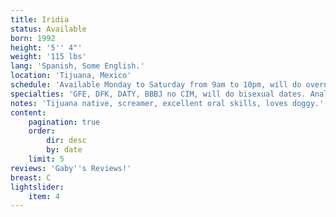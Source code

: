 ```yaml
---
title: Iridia
status: Available
born: 1992
height: '5'' 4"'
weight: '115 lbs'
lang: 'Spanish, Some English.'
location: 'Tijuana, Mexico'
schedule: 'Available Monday to Saturday from 9am to 10pm, will do overnight dates.'
specialties: 'GFE, DFK, DATY, BBBJ no CIM, will do bisexual dates. Anal sex available to Asians only.'
notes: 'Tijuana native, screamer, excellent oral skills, loves doggy.'
content:
    pagination: true
    order:
        dir: desc
        by: date
    limit: 5
reviews: 'Gaby''s Reviews!'
breast: C
lightslider:
    item: 4
---
```


